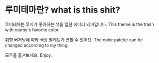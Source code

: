 # 루미테마란? what is this shit?

루미테마는 루미가 좋아하는 색을 입힌 에디터 테마입니다.
This theme is the trash with roomy's favorite color.

취향 버저닝에 따라 색상 팔레트가 변할 수 있어요.
The color palette can be changed according to my thing.

모두들 즐겨보세요.
Enjoy.
